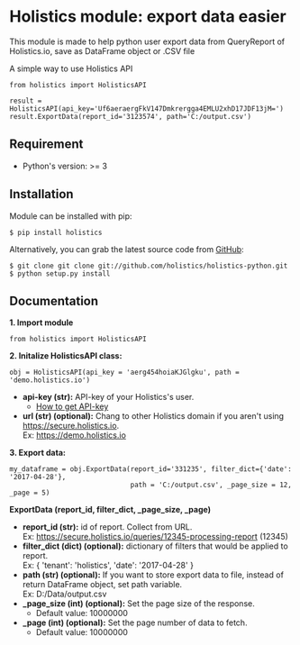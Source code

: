 Holistics module: export data easier
=========================
This module is made to help python user export data from QueryReport of Holistics.io, save as DataFrame object or .CSV file

A simple way to use Holistics API

```
from holistics import HolisticsAPI

result = HolisticsAPI(api_key='Uf6aeraergFkV147Dmkrergga4EMLU2xhD17JDF13jM=')
result.ExportData(report_id='3123574', path='C:/output.csv')
```

Requirement
---------------
- Python's version: >= 3

Installation
---------------
Module can be installed with pip:
```
$ pip install holistics
```
Alternatively, you can grab the latest source code from [GitHub](https://github.com/holistics/holistics-python):
```
$ git clone git clone git://github.com/holistics/holistics-python.git
$ python setup.py install
```

Documentation
---------------
**1. Import module**
```
from holistics import HolisticsAPI
```


**2. Initalize HolisticsAPI class:**
```
obj = HolisticsAPI(api_key = 'aerg454hoiaKJGlgku', path = 'demo.holistics.io')
```
- **api-key (str):** API-key of your Holistics's user. 
    - [How to get API-key](https://docs.holistics.io/api/)
- **url (str) (optional):** Chang to other Holistics domain if you aren't using https://secure.holistics.io.  
    Ex: https://demo.holistics.io   


**3. Export data:**
```
my_dataframe = obj.ExportData(report_id='331235', filter_dict={'date': '2017-04-28'}, 
                              path = 'C:/output.csv', _page_size = 12, _page = 5)
```
**ExportData (report_id, filter_dict, _page_size, _page)**
- **report_id (str):** id of report. Collect from URL.  
    Ex: https://secure.holistics.io/queries/12345-processing-report (12345)
- **filter_dict (dict) (optional):** dictionary of filters that would be applied to report.  
    Ex: {
        'tenant': 'holistics',
        'date': '2017-04-28'
    }
- **path (str) (optional):** If you want to store export data to file, instead of return DataFrame object, set path variable.  
    Ex: D:/Data/output.csv
- **_page_size (int) (optional):** Set the page size of the response.  
  - Default value: 10000000
- **_page (int) (optional):** Set the page number of data to fetch.  
   - Default value: 10000000
